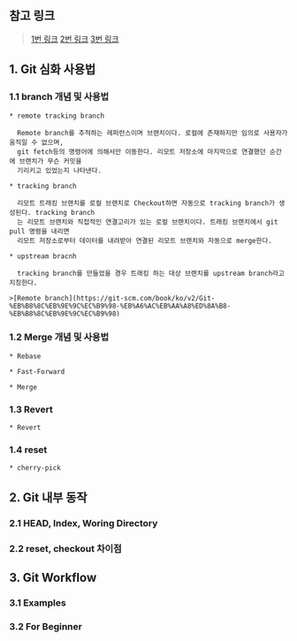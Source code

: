 ## 참고 링크

>[1번 링크](https://junwoo45.github.io/2019-10-23-rebase/) 
>[2번 링크](https://suhwan.dev/2018/01/21/Git-Rebase-1/)
>[3번 링크](https://jusths.tistory.com/162?category=786257)


## 1. Git 심화 사용법

### 1.1 branch 개념 및 사용법

    * remote tracking branch

      Remote branch를 추적하는 레퍼런스이며 브랜치이다. 로컬에 존재하지만 임의로 사용자가 움직일 수 없으며,
      git fetch등의 명령어에 의해서만 이동한다. 리모트 저장소에 마지막으로 연결했던 순간에 브랜치가 무슨 커밋을
      기리키고 있었는지 나타낸다. 

    * tracking branch

      리모트 트래킹 브랜치를 로컬 브랜치로 Checkout하면 자동으로 tracking branch가 생성된다. tracking branch
      는 리모트 브랜치와 직접적인 연결고리가 있는 로컬 브랜치이다. 트래킹 브랜치에서 git pull 명령을 내리면
      리모트 저장소로부터 데이터를 내려받아 연결된 리모트 브랜치와 자동으로 merge한다. 

    * upstream bracnh

      tracking branch를 만들었을 경우 트래킹 하는 대상 브랜치를 upstream branch라고 지칭한다. 

    >[Remote branch](https://git-scm.com/book/ko/v2/Git-%EB%B8%8C%EB%9E%9C%EC%B9%98-%EB%A6%AC%EB%AA%A8%ED%8A%B8-%EB%B8%8C%EB%9E%9C%EC%B9%98)

### 1.2 Merge 개념 및 사용법

    * Rebase

    * Fast-Forward

    * Merge

### 1.3 Revert

    * Revert

### 1.4 reset

    * cherry-pick


## 2. Git 내부 동작


### 2.1 HEAD, Index, Woring Directory


### 2.2 reset, checkout 차이점 


## 3. Git Workflow


### 3.1 Examples


### 3.2 For Beginner